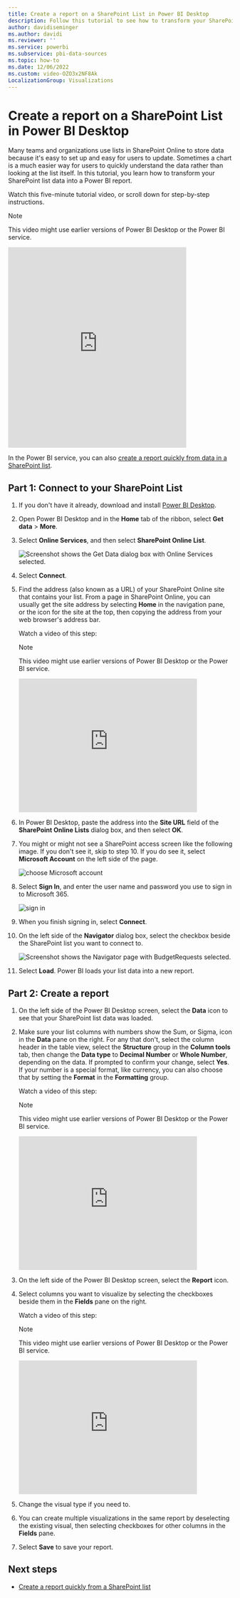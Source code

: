 ```yaml
---
title: Create a report on a SharePoint List in Power BI Desktop
description: Follow this tutorial to see how to transform your SharePoint List data into a Power BI report.
author: davidiseminger
ms.author: davidi
ms.reviewer: ''
ms.service: powerbi
ms.subservice: pbi-data-sources
ms.topic: how-to
ms.date: 12/06/2022
ms.custom: video-OZO3x2NF8Ak
LocalizationGroup: Visualizations
---
```

# Create a report on a SharePoint List in Power BI Desktop

Many teams and organizations use lists in SharePoint Online to store data because it's easy to set up and easy for users to update.  Sometimes a chart is a much easier way for users to quickly understand the data rather than looking at the list itself. In this tutorial, you learn how to transform your SharePoint list data into a Power BI report.

Watch this five-minute tutorial video, or scroll down for step-by-step instructions.

> [!NOTE]  
> This video might use earlier versions of Power BI Desktop or the Power BI service.

<iframe width="400" height="450" src="https://www.youtube.com/embed/OZO3x2NF8Ak" frameborder="0" allowfullscreen></iframe>

In the Power BI service, you can also [create a report quickly from data in a SharePoint list](../create-reports/service-quick-create-sharepoint-list.md).

## Part 1: Connect to your SharePoint List

1. If you don't have it already, download and install [Power BI Desktop](https://powerbi.microsoft.com/desktop/).
2. Open Power BI Desktop and in the **Home** tab of the ribbon, select **Get data** > **More**.
3. Select **Online Services**, and then select **SharePoint Online List**.  

    <img src="media/desktop-sharepoint-online-list/desktop-sharepoint-online-list-getdata.png" alt="Screenshot shows the Get Data dialog box with Online Services selected." />

4. Select **Connect**.
4. Find the address (also known as a URL) of your SharePoint Online site that contains your list.  From a page in SharePoint Online, you can usually get the site address by selecting **Home** in the navigation pane, or the icon for the site at the top, then copying the address from your web browser's address bar.

   Watch a video of this step:

   > [!NOTE]  
   > This video might use earlier versions of Power BI Desktop or the Power BI service.

   <iframe width="400" height="300" src="https://www.youtube.com/embed/OZO3x2NF8Ak?start=48&end=90" frameborder="0" allowfullscreen></iframe>

5. In Power BI Desktop, paste the address into the **Site URL** field of the **SharePoint Online Lists** dialog box, and then select **OK**.

6. You might or might not see a SharePoint access screen like the following image.  If you don't see it, skip to step 10.  If you do see it, select **Microsoft Account** on the left side of the page.

    <img src="media/desktop-sharepoint-online-list/desktop-sharepoint-online-list-auth1.png" alt="choose Microsoft account" />

7. Select **Sign In**, and enter the user name and password you use to sign in to Microsoft 365.

    <img src="media/desktop-sharepoint-online-list/desktop-sharepoint-online-list-auth2.png" alt="sign in" />

8. When you finish signing in, select **Connect**.

9. On the left side of the **Navigator** dialog box, select the checkbox beside the SharePoint list you want to connect to.

    <img src="media/desktop-sharepoint-online-list/desktop-sharepoint-online-list-select-list.png" alt="Screenshot shows the Navigator page with BudgetRequests selected." />

10. Select **Load**.  Power BI loads your list data into a new report.

## Part 2: Create a report

1. On the left side of the Power BI Desktop screen, select the **Data** icon to see that your SharePoint list data was loaded.

2. Make sure your list columns with numbers show the Sum, or Sigma, icon in the **Data** pane on the right.  For any that don't, select the column header in the table view, select the **Structure** group in the **Column tools** tab, then change the **Data type** to **Decimal Number** or **Whole Number**, depending on the data.  If prompted to confirm your change, select **Yes**.  If your number is a special format, like currency, you can also choose that by setting the **Format** in the **Formatting** group.

   Watch a video of this step:

   > [!NOTE]  
   > This video might use earlier versions of Power BI Desktop or the Power BI service.

   <iframe width="400" height="300" src="https://www.youtube.com/embed/OZO3x2NF8Ak?start=147&end=204" frameborder="0" allowfullscreen></iframe>

3. On the left side of the Power BI Desktop screen, select the **Report** icon.
4. Select columns you want to visualize by selecting the checkboxes beside them in the **Fields** pane on the right.

   Watch a video of this step:
   
   > [!NOTE]  
   > This video might use earlier versions of Power BI Desktop or the Power BI service.

   <iframe width="400" height="300" src="https://www.youtube.com/embed/OZO3x2NF8Ak?start=215&end=252" frameborder="0" allowfullscreen></iframe>

5. Change the visual type if you need to.
6. You can create multiple visualizations in the same report by deselecting the existing visual, then selecting checkboxes for other columns in the **Fields** pane.
7. Select **Save** to save your report.

## Next steps

- [Create a report quickly from a SharePoint list](../create-reports/service-quick-create-sharepoint-list.md)